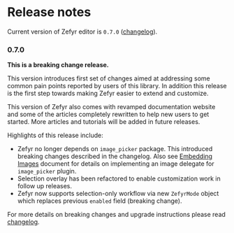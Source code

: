 # Release notes

Current version of Zefyr editor is `0.7.0` ([changelog](./../packages/zefyr/CHANGELOG.md)).

### 0.7.0

__This is a breaking change release.__

This version introduces first set of changes aimed at addressing some
common pain points reported by users of this library. In addition this release
is the first step towards making Zefyr easier to extend and customize.

This version of Zefyr also comes with revamped documentation website and
some of the articles completely rewritten to help new users to get started. More
articles and tutorials will be added in future releases.

Highlights of this release include:

* Zefyr no longer depends on `image_picker` package. This introduced breaking changes described in the changelog. Also see [Embedding Images](images.md) document for details on implementing an image delegate for `image_picker` plugin.
* Selection overlay has been refactored to enable customization work in follow up releases.
* Zefyr now supports selection-only workflow via new `ZefyrMode` object which replaces previous `enabled` field (breaking change).

For more details on breaking changes and upgrade instructions please read
[changelog](./../packages/zefyr/CHANGELOG.md).

